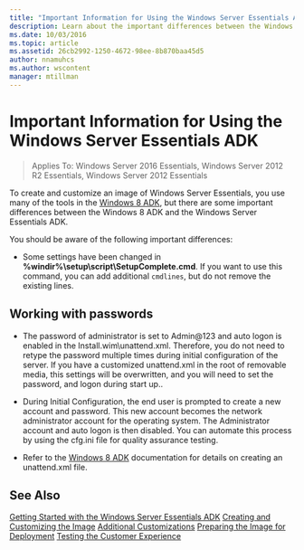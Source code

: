 ```yaml
---
title: "Important Information for Using the Windows Server Essentials ADK"
description: Learn about the important differences between the Windows 8 ADK and the  Windows Server Essentials ADK.
ms.date: 10/03/2016
ms.topic: article
ms.assetid: 26cb2992-1250-4672-98ee-8b870baa45d5
author: nnamuhcs
ms.author: wscontent
manager: mtillman
---
```


# Important Information for Using the Windows Server Essentials ADK

>Applies To: Windows Server 2016 Essentials, Windows Server 2012 R2 Essentials, Windows Server 2012 Essentials

To create and customize an image of  Windows Server Essentials, you use many of the tools in the [Windows 8 ADK](/previous-versions/windows/hh825420(v=win.10)), but there are some important differences between the Windows 8 ADK and the  Windows Server Essentials ADK.

 You should be aware of the following important differences:

-   Some settings have been changed in **%windir%\setup\script\SetupComplete.cmd**. If you want to use this command, you can add additional `cmdlines`, but do not remove the existing lines.

## Working with passwords

-   The password of administrator is set to Admin@123 and auto logon is enabled in the Install.wim\unattend.xml. Therefore, you do not need to retype the password multiple times during initial configuration of the server. If you have a customized unattend.xml in the root of removable media, this settings will be overwritten, and you will need to set the password, and logon during start up..

-   During Initial Configuration, the end user is prompted to create a new account and password. This new account becomes the network administrator account for the operating system. The Administrator account and auto logon is then disabled. You can automate this process by using the cfg.ini file for quality assurance testing.

-   Refer to the [Windows 8 ADK](/previous-versions/windows/hh825420(v=win.10)) documentation for details on creating an unattend.xml file.

## See Also

 [Getting Started with the Windows Server Essentials ADK](Getting-Started-with-the-Windows-Server-Essentials-ADK.md)
 [Creating and Customizing the Image](Creating-and-Customizing-the-Image.md)
 [Additional Customizations](Additional-Customizations.md)
 [Preparing the Image for Deployment](Preparing-the-Image-for-Deployment.md)
 [Testing the Customer Experience](Testing-the-Customer-Experience.md)